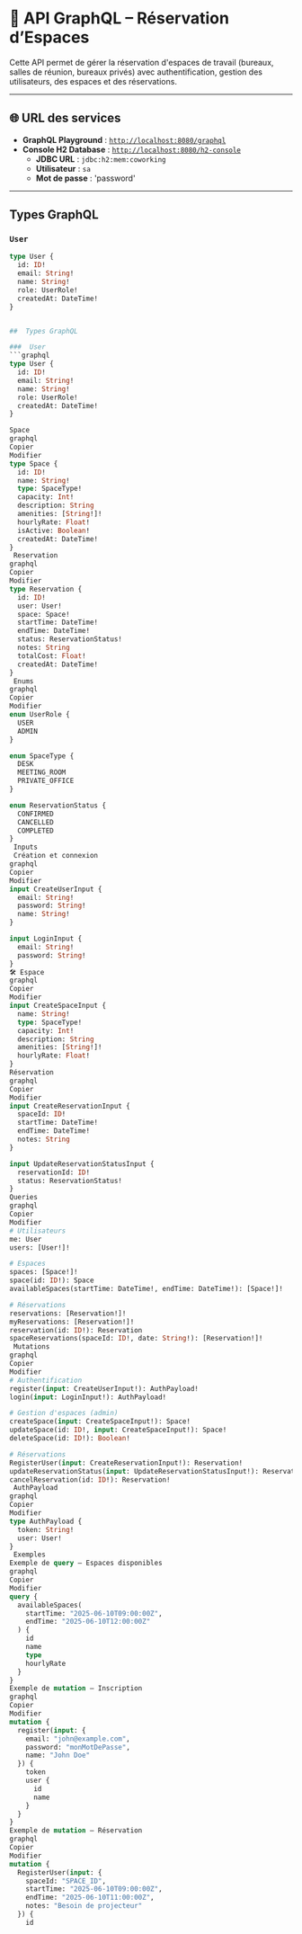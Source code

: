 

# 📘 API GraphQL – Réservation d’Espaces

Cette API permet de gérer la réservation d'espaces de travail (bureaux, salles de réunion, bureaux privés) avec authentification, gestion des utilisateurs, des espaces et des réservations.

---

## 🌐 URL des services

- **GraphQL Playground** : [`http://localhost:8080/graphql`](http://localhost:8080/graphql)  
- **Console H2 Database** : [`http://localhost:8080/h2-console`](http://localhost:8080/h2-console)  
  - **JDBC URL** : `jdbc:h2:mem:coworking`  
  - **Utilisateur** : `sa`  
  - **Mot de passe** : 'password'

---

## Types GraphQL

###  `User`
```graphql
type User {
  id: ID!
  email: String!
  name: String!
  role: UserRole!
  createdAt: DateTime!
}


##  Types GraphQL

###  User
```graphql
type User {
  id: ID!
  email: String!
  name: String!
  role: UserRole!
  createdAt: DateTime!
}

Space
graphql
Copier
Modifier
type Space {
  id: ID!
  name: String!
  type: SpaceType!
  capacity: Int!
  description: String
  amenities: [String!]!
  hourlyRate: Float!
  isActive: Boolean!
  createdAt: DateTime!
}
 Reservation
graphql
Copier
Modifier
type Reservation {
  id: ID!
  user: User!
  space: Space!
  startTime: DateTime!
  endTime: DateTime!
  status: ReservationStatus!
  notes: String
  totalCost: Float!
  createdAt: DateTime!
}
 Enums
graphql
Copier
Modifier
enum UserRole {
  USER
  ADMIN
}

enum SpaceType {
  DESK
  MEETING_ROOM
  PRIVATE_OFFICE
}

enum ReservationStatus {
  CONFIRMED
  CANCELLED
  COMPLETED
}
 Inputs
 Création et connexion
graphql
Copier
Modifier
input CreateUserInput {
  email: String!
  password: String!
  name: String!
}

input LoginInput {
  email: String!
  password: String!
}
🛠️ Espace
graphql
Copier
Modifier
input CreateSpaceInput {
  name: String!
  type: SpaceType!
  capacity: Int!
  description: String
  amenities: [String!]!
  hourlyRate: Float!
}
Réservation
graphql
Copier
Modifier
input CreateReservationInput {
  spaceId: ID!
  startTime: DateTime!
  endTime: DateTime!
  notes: String
}

input UpdateReservationStatusInput {
  reservationId: ID!
  status: ReservationStatus!
}
Queries
graphql
Copier
Modifier
# Utilisateurs
me: User
users: [User!]!

# Espaces
spaces: [Space!]!
space(id: ID!): Space
availableSpaces(startTime: DateTime!, endTime: DateTime!): [Space!]!

# Réservations
reservations: [Reservation!]!
myReservations: [Reservation!]!
reservation(id: ID!): Reservation
spaceReservations(spaceId: ID!, date: String!): [Reservation!]!
 Mutations
graphql
Copier
Modifier
# Authentification
register(input: CreateUserInput!): AuthPayload!
login(input: LoginInput!): AuthPayload!

# Gestion d'espaces (admin)
createSpace(input: CreateSpaceInput!): Space!
updateSpace(id: ID!, input: CreateSpaceInput!): Space!
deleteSpace(id: ID!): Boolean!

# Réservations
RegisterUser(input: CreateReservationInput!): Reservation!
updateReservationStatus(input: UpdateReservationStatusInput!): Reservation!
cancelReservation(id: ID!): Reservation!
 AuthPayload
graphql
Copier
Modifier
type AuthPayload {
  token: String!
  user: User!
}
 Exemples
Exemple de query – Espaces disponibles
graphql
Copier
Modifier
query {
  availableSpaces(
    startTime: "2025-06-10T09:00:00Z", 
    endTime: "2025-06-10T12:00:00Z"
  ) {
    id
    name
    type
    hourlyRate
  }
}
Exemple de mutation – Inscription
graphql
Copier
Modifier
mutation {
  register(input: {
    email: "john@example.com",
    password: "monMotDePasse",
    name: "John Doe"
  }) {
    token
    user {
      id
      name
    }
  }
}
Exemple de mutation – Réservation
graphql
Copier
Modifier
mutation {
  RegisterUser(input: {
    spaceId: "SPACE_ID",
    startTime: "2025-06-10T09:00:00Z",
    endTime: "2025-06-10T11:00:00Z",
    notes: "Besoin de projecteur"
  }) {
    id
